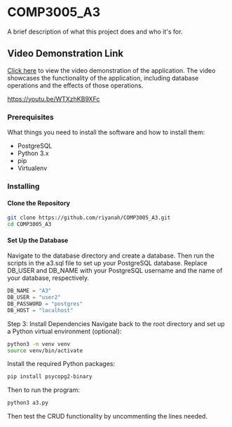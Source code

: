 # COMP3005_A3

A brief description of what this project does and who it's for.

## Video Demonstration Link

[Click here](https://youtu.be/WTXzhKB9XFc) to view the video demonstration of the application. The video showcases the functionality of the application, including database operations and the effects of those operations.

https://youtu.be/WTXzhKB9XFc

### Prerequisites

What things you need to install the software and how to install them:

- PostgreSQL
- Python 3.x
- pip
- Virtualenv

### Installing

#### Clone the Repository

```bash
git clone https://github.com/riyanah/COMP3005_A3.git
cd COMP3005_A3
```

#### Set Up the Database

Navigate to the database directory and create a database.
Then run the scripts in the a3.sql file to set up your PostgreSQL database.
Replace DB_USER and DB_NAME with your PostgreSQL username and the name of your database, respectively.

```python
DB_NAME = "A3"
DB_USER = "user2"
DB_PASSWORD = "postgres"
DB_HOST = "localhost"
```

Step 3: Install Dependencies
Navigate back to the root directory and set up a Python virtual environment (optional):

```bash
python3 -m venv venv
source venv/bin/activate
```

Install the required Python packages:

```bash
pip install psycopg2-binary
```

Then to run the program:

```bash
python3 a3.py
```

Then test the CRUD functionality by uncommenting the lines needed.

